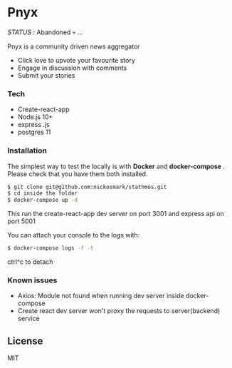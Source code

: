 # Pnyx

*STATUS :* Abandoned :skull: ...

Pnyx is a community driven news aggregator

  - Click love to upvote your favourite story
  - Engage in discussion with comments
  - Submit your stories

### Tech

* Create-react-app
* Node.js 10+ 
* express .js
* postgres 11

### Installation

The simplest way to test the locally is with **Docker** and **docker-compose** . Please check that you have them both installed.

```sh
$ git clone git@github.com:nickosmark/stathmos.git
$ cd inside the folder
$ docker-compose up -d 
```
This run the create-react-app dev server on port 3001 and express api on port 5001

You can attach your console to the logs with: 
```sh
$ docker-compose logs -f -t
```
ctrl^c to detach

### Known issues

 - Axios: Module not found when running dev server inside docker-compose
 - Create react dev server won't proxy the requests to server(backend) service


License
----

MIT


